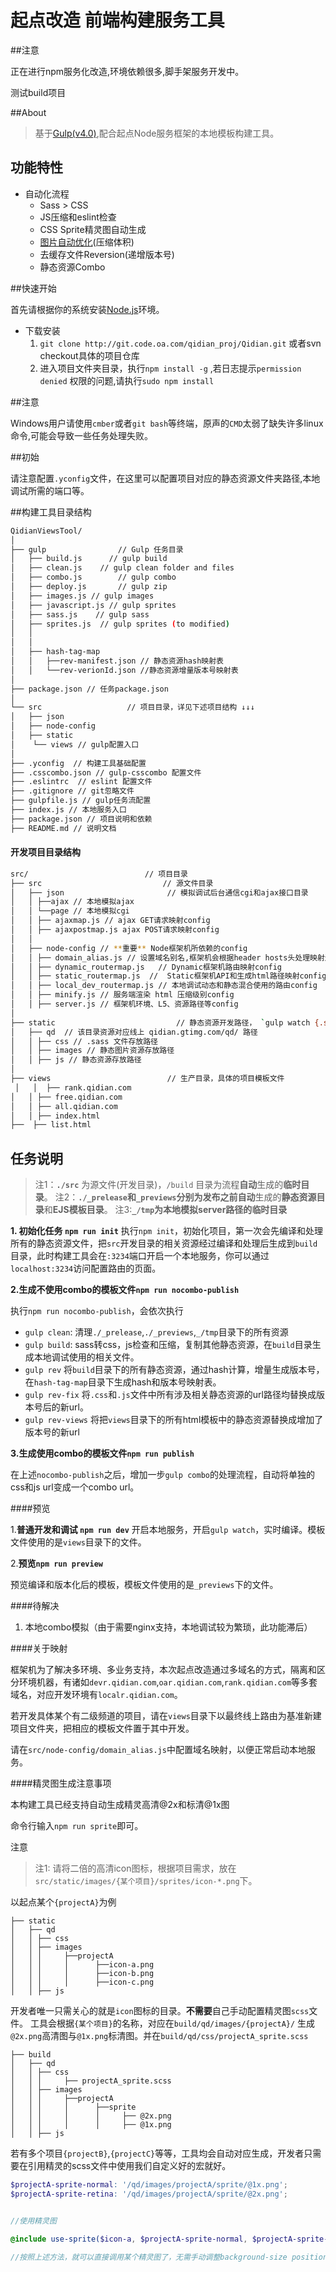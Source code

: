 # 起点改造 前端构建服务工具


##注意

正在进行npm服务化改造,环境依赖很多,脚手架服务开发中。

测试build项目

##About



> 基于[Gulp(v4.0)](https://github.com/gulpjs/gulp/tree/4.0),配合起点Node服务框架的本地模板构建工具。

## 功能特性

- 自动化流程
	- Sass > CSS
	- JS压缩和eslint检查
	- CSS Sprite精灵图自动生成
	- [图片自动优化](https://www.npmjs.com/package/imagemin-pngquant)(压缩体积)
	- 去缓存文件Reversion(递增版本号)
	- 静态资源Combo

##快速开始

首先请根据你的系统安装[Node.js](https://nodejs.org/)环境。

* 下载安装
	1. `git clone http://git.code.oa.com/qidian_proj/Qidian.git` 或者svn checkout具体的项目仓库
	2. 进入项目文件夹目录，执行`npm install -g` ,若日志提示`permission denied` 权限的问题,请执行`sudo npm install`


##注意

Windows用户请使用`cmber`或者`git bash`等终端，原声的`CMD`太弱了缺失许多linux命令,可能会导致一些任务处理失败。


##初始

请注意配置`.yconfig`文件，在这里可以配置项目对应的静态资源文件夹路径,本地调试所需的端口等。

##构建工具目录结构

````bash
QidianViewsTool/
│
├── gulp          		// Gulp 任务目录
│   ├── build.js      // gulp build
│   ├── clean.js    // gulp clean folder and files
│   ├── combo.js      	// gulp combo
│   ├── deploy.js      	// gulp zip
│   ├── images.js // gulp images
│   ├── javascript.js // gulp sprites
│   ├── sass.js    // gulp sass
│   ├── sprites.js  // gulp sprites (to modified)
│   │
│   │
│   ├── hash-tag-map
│   │   ├──rev-manifest.json // 静态资源hash映射表
│   │   └──rev-verionId.json //静态资源增量版本号映射表
│
├── package.json // 任务package.json
│
└── src         		  // 项目目录，详见下述项目结构 ↓↓↓
│   ├── json
│   ├── node-config
│   ├── static
│    └── views // gulp配置入口
│
├── .yconfig  // 构建工具基础配置
├── .csscombo.json // gulp-csscombo 配置文件
├── .eslintrc  // eslint 配置文件
├── .gitignore // git忽略文件
├── gulpfile.js // gulp任务流配置
├── index.js // 本地服务入口
├── package.json // 项目说明和依赖
├── README.md // 说明文档
````

#### 开发项目目录结构

````bash
src/                          // 项目目录
├── src                           // 源文件目录
│   ├── json                       // 模拟调试后台通信cgi和ajax接口目录
│   │ ├──ajax // 本地模拟ajax
│   │ └──page // 本地模拟cgi
│   │ ├── ajaxmap.js // ajax GET请求映射config
│   │ ├── ajaxpostmap.js ajax POST请求映射config
│   │
│   ├── node-config // **重要** Node框架机所依赖的config
│   │ ├── domain_alias.js // 设置域名别名,框架机会根据header hosts头处理映射逻辑
│   │ ├── dynamic_routermap.js   // Dynamic框架机路由映射config
│   │ ├── static_routermap.js  //  Static框架机API和生成html路径映射config
│   │ ├── local_dev_routermap.js // 本地调试动态和静态混合使用的路由config
│   │ ├── minify.js // 服务端渲染 html 压缩级别config
│   │ ├── server.js // 框架机环境、L5、资源路径等config
│
├── static                           // 静态资源开发路径， `gulp watch {.sass,.css.js}`会监听此目录下的文件
│   ├── qd  // 该目录资源对应线上 qidian.gtimg.com/qd/ 路径
│   │ ├── css // .sass 文件存放路径
│   │ ├── images // 静态图片资源存放路径
│   │ ├── js // 静态资源存放路径
│
├── views                          // 生产目录，具体的项目模板文件
 │   │  ├── rank.qidian.com
│   │ ├── free.qidian.com
│   │ ├── all.qidian.com
│   │ ├── index.html
├──  ├── list.html
````


## 任务说明

> 注1：**`./src`** 为源文件(开发目录)，`/build` 目录为流程**自动**生成的**临时目录**。
> 注2：**`./_prelease`**和**`_previews`**分别为发布之前**自动**生成的**静态资源目录**和**EJS模板目录**。
> 注3:**`_/tmp`**为本地模拟server路径的**临时目录**


**1. 初始化任务 `npm run init`**
	执行`npm init`，初始化项目，第一次会先编译和处理所有的静态资源文件，把`src`开发目录的相关资源经过编译和处理后生成到`build`目录，此时构建工具会在`:3234`端口开启一个本地服务，你可以通过`localhost:3234`访问配置路由的页面。

**2.生成不使用combo的模板文件`npm run nocombo-publish`**

执行`npm run nocombo-publish`，会依次执行

* `gulp clean`: 清理`./_prelease`,`./_previews`,`_/tmp`目录下的所有资源
* `gulp build`: sass转css，js检查和压缩，复制其他静态资源，在`build`目录生成本地调试使用的相关文件。
* `gulp rev` 将`build`目录下的所有静态资源，通过hash计算，增量生成版本号，在`hash-tag-map`目录下生成hash和版本号映射表。
* `gulp rev-fix` 将`.css`和`.js`文件中所有涉及相关静态资源的url路径均替换成版本号后的新url。
* `gulp rev-views` 将把`views`目录下的所有html模板中的静态资源替换成增加了版本号的新url

**3.生成使用combo的模板文件`npm run publish`**

在上述`nocombo-publish`之后，增加一步`gulp combo`的处理流程，自动将单独的css和js url变成一个combo url。

####预览

1.**普通开发和调试 `npm run dev`**
  开启本地服务，开启`gulp watch`，实时编译。模板文件使用的是`views`目录下的文件。

2.**预览`npm run preview`**

预览编译和版本化后的模板，模板文件使用的是`_previews`下的文件。

####待解决

1. 本地combo模拟（由于需要nginx支持，本地调试较为繁琐，此功能滞后）


####关于映射

框架机为了解决多环境、多业务支持，本次起点改造通过多域名的方式，隔离和区分环境机器，有诸如`devr.qidian.com`,`oar.qidian.com`,`rank.qidian.com`等多套域名，对应开发环境有`localr.qidian.com`。

若开发具体某个有二级频道的项目，请在`views`目录下以最终线上路由为基准新建项目文件夹，把相应的模板文件置于其中开发。

请在`src/node-config/domain_alias.js`中配置域名映射，以便正常启动本地服务。



####精灵图生成注意事项

本构建工具已经支持自动生成精灵高清@2x和标清@1x图

命令行输入`npm run sprite`即可。

注意

> 注1: 请将二倍的高清icon图标，根据项目需求，放在`src/static/images/{某个项目}/sprites/icon-*.png`下。


以起点某个`{projectA}`为例

```
├── static
│   ├── qd
│   │ ├── css
│   │ ├── images
│   │ │		├──projectA
│   │ │	    │      ├──icon-a.png
│   │ │	    │      ├──icon-b.png
│   │ │	    │      ├──icon-c.png
│   │ ├── js

```

开发者唯一只需关心的就是`icon`图标的目录。**不需要**自己手动配置精灵图`scss`文件。
工具会根据`{某个项目}`的名称，对应在`build/qd/images/{projectA}/`
生成`@2x.png`高清图与`@1x.png`标清图。并在`build/qd/css/projectA_sprite.scss`

```
├── build
│   ├── qd
│   │ ├── css
│   │ │		├── projectA_sprite.scss
│   │ ├── images
│   │ │		├──projectA
│   │ │	    │      ├──sprite
│   │ │	    │      │     ├── @2x.png
│   │ │	    │      │     ├── @1x.png
│   │ ├── js
```

若有多个项目`{projectB}`,`{projectC}`等等，工具均会自动对应生成，开发者只需要在引用精灵的scss文件中使用我们自定义好的宏就好。

```scss
$projectA-sprite-normal: '/qd/images/projectA/sprite/@1x.png';
$projectA-sprite-retina: '/qd/images/projectA/sprite/@2x.png';


//使用精灵图

@include use-sprite($icon-a, $projectA-sprite-normal, $projectA-sprite-retina);

//按照上述方法，就可以直接调用某个精灵图了，无需手动调整background-size position等参数。

```
